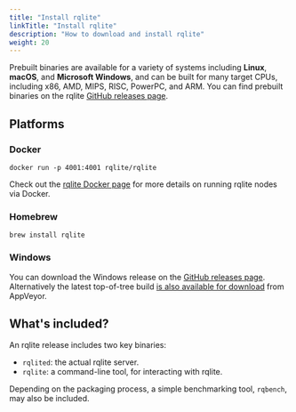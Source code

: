 ```yaml
---
title: "Install rqlite"
linkTitle: "Install rqlite"
description: "How to download and install rqlite"
weight: 20
---
```

Prebuilt binaries are available for a variety of systems including **Linux**, **macOS**, and **Microsoft Windows**, and can be built for many target CPUs, including x86, AMD, MIPS, RISC, PowerPC, and ARM. You can find prebuilt binaries on the rqlite [GitHub releases page](https://github.com/rqlite/rqlite/releases).

## Platforms

### Docker
`docker run -p 4001:4001 rqlite/rqlite`

Check out the [rqlite Docker page](https://hub.docker.com/r/rqlite/rqlite/) for more details on running rqlite nodes via Docker.

### Homebrew
```brew install rqlite```

### Windows
You can download the Windows release on the [GitHub releases page](https://github.com/rqlite/rqlite/releases). Alternatively the latest top-of-tree build [is also available for download](https://ci.appveyor.com/api/projects/otoolep/rqlite/artifacts/rqlite-latest-win64.zip?branch=master) from AppVeyor.

## What's included?

An rqlite release includes two key binaries:
- `rqlited`: the actual rqlite server.
- `rqlite`: a command-line tool, for interacting with rqlite.

Depending on the packaging process, a simple benchmarking tool, `rqbench`, may also be included.
